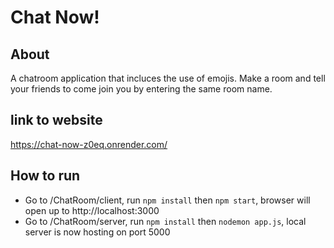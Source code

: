 # Chat Now!

## About
A chatroom application that incluces the use of emojis. Make a room and tell your friends to come join you by entering the same room name.

## link to website
https://chat-now-z0eq.onrender.com/

## How to run
- Go to /ChatRoom/client, run `npm install` then `npm start`, browser will open up to http://localhost:3000<br />
- Go to /ChatRoom/server, run `npm install` then `nodemon app.js`, local server is now hosting on port 5000<br />

